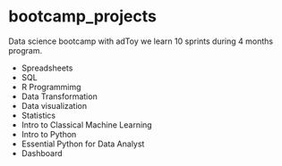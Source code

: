 # bootcamp_projects
Data science bootcamp with adToy
we learn 10 sprints during 4 months program.

- Spreadsheets
- SQL 
- R Programmimg
- Data Transformation
- Data visualization
- Statistics
- Intro to Classical Machine Learning
- Intro to Python
- Essential Python for Data Analyst
- Dashboard
